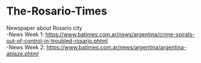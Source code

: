 # The-Rosario-Times
Newspaper about Rosario city
<br>
-News Week 1: https://www.batimes.com.ar/news/argentina/crime-spirals-out-of-control-in-troubled-rosario.phtml
<br>
-News Week 2: https://www.batimes.com.ar/news/argentina/argentina-ablaze.phtml
